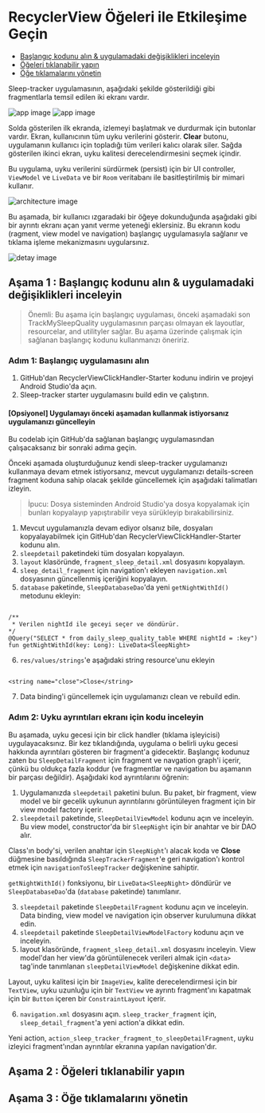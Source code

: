 # <a name="1"></a>RecyclerView Öğeleri ile Etkileşime Geçin

- [Başlangıç kodunu alın & uygulamadaki değişiklikleri inceleyin](#a)
- [Öğeleri tıklanabilir yapın](#b)
- [Öğe tıklamalarını yönetin](#c)

Sleep-tracker uygulamasının, aşağıdaki şekilde gösterildiği gibi fragmentlarla temsil edilen iki ekranı vardır.

![app image](https://developer.android.com/codelabs/kotlin-android-training-grid-layout/img/76d78f63f88c3c86.png)
![app image](https://developer.android.com/codelabs/kotlin-android-training-grid-layout/img/43590f0a4c00e138.png)

Solda gösterilen ilk ekranda, izlemeyi başlatmak ve durdurmak için butonlar vardır. Ekran, kullanıcının tüm uyku verilerini gösterir. **Clear** butonu, uygulamanın kullanıcı için topladığı tüm verileri kalıcı olarak siler. Sağda gösterilen ikinci ekran, uyku kalitesi derecelendirmesini seçmek içindir.

Bu uygulama, uyku verilerini sürdürmek (persist) için bir UI controller, `ViewModel` ve `LiveData` ve bir `Room` veritabanı ile basitleştirilmiş bir mimari kullanır.

![architecture image](https://developer.android.com/codelabs/kotlin-android-training-grid-layout/img/49f975f1e5fe689.png)

Bu aşamada, bir kullanıcı ızgaradaki bir öğeye dokunduğunda aşağıdaki gibi bir ayrıntı ekranı açan yanıt verme yeteneği eklersiniz. Bu ekranın kodu (ragment, view model ve navigation) başlangıç uygulamasıyla sağlanır ve tıklama işleme mekanizmasını uygularsınız.

![detay image](https://developer.android.com/codelabs/kotlin-android-training-interacting-with-items/img/1018f2610bca049.png)

## <a name="a"></a>Aşama 1 : Başlangıç kodunu alın & uygulamadaki değişiklikleri inceleyin

>Önemli: Bu aşama için başlangıç uygulaması, önceki aşamadaki son TrackMySleepQuality uygulamasının parçası olmayan ek layoutlar, resourcelar, and utilityler sağlar. Bu aşama üzerinde çalışmak için sağlanan başlangıç kodunu kullanmanızı öneririz.

### Adım 1: Başlangıç uygulamasını alın

1. GitHub'dan RecyclerViewClickHandler-Starter kodunu indirin ve projeyi Android Studio'da açın.
2. Sleep-tracker starter uygulamasını build edin ve çalıştırın.

#### [Opsiyonel] Uygulamayı önceki aşamadan kullanmak istiyorsanız uygulamanızı güncelleyin

Bu codelab için GitHub'da sağlanan başlangıç uygulamasından çalışacaksanız bir sonraki adıma geçin.

Önceki aşamada oluşturduğunuz kendi sleep-tracker uygulamanızı kullanmaya devam etmek istiyorsanız, mevcut uygulamanızı details-screen fragment koduna sahip olacak şekilde güncellemek için aşağıdaki talimatları izleyin.

>İpucu: Dosya sisteminden Android Studio'ya dosya kopyalamak için bunları kopyalayıp yapıştırabilir veya sürükleyip bırakabilirsiniz.

1. Mevcut uygulamanızla devam ediyor olsanız bile, dosyaları kopyalayabilmek için GitHub'dan RecyclerViewClickHandler-Starter kodunu alın.
2. `sleepdetail` paketindeki tüm dosyaları kopyalayın.
3. `layout` klasöründe, `fragment_sleep_detail.xml` dosyasını kopyalayın.
4. `sleep_detail_fragment` için navigation'ı ekleyen `navigation.xml` dosyasının güncellenmiş içeriğini kopyalayın.
5. `database` paketinde, `SleepDatabaseDao`'da yeni `getNightWithId()` metodunu ekleyin:

```

/**
 * Verilen nightId ile geceyi seçer ve döndürür.
*/
@Query("SELECT * from daily_sleep_quality_table WHERE nightId = :key")
fun getNightWithId(key: Long): LiveData<SleepNight>

```

6. `res/values/strings`'e aşağıdaki string resource'unu ekleyin

```

<string name="close">Close</string>

```

7. Data binding'i güncellemek için uygulamanızı clean ve rebuild edin.

### Adım 2: Uyku ayrıntıları ekranı için kodu inceleyin

Bu aşamada, uyku gecesi için bir click handler (tıklama işleyicisi) uygulayacaksınız. Bir kez tıklandığında, uygulama o belirli uyku gecesi hakkında ayrıntıları gösteren bir fragment'a gidecektir. Başlangıç kodunuz zaten bu `SleepDetailFragment` için fragment ve navgation graph'i içerir, çünkü bu oldukça fazla koddur (ve fragmentlar ve navigation bu aşamanın bir parçası değildir). Aşağıdaki kod ayrıntılarını öğrenin:

1. Uygulamanızda `sleepdetail` paketini bulun. Bu paket, bir fragment, view model ve bir gecelik uykunun ayrıntılarını görüntüleyen fragment için bir view model factory içerir.
2. `sleepdetail` paketinde, `SleepDetailViewModel` kodunu açın ve inceleyin. Bu view model, constructor'da bir `SleepNight` için bir anahtar ve bir DAO alır.

Class'ın body'si, verilen anahtar için `SleepNight`'ı alacak koda ve **Close** düğmesine basıldığında `SleepTrackerFragment`'e geri navigation'ı kontrol etmek için `navigationToSleepTracker` değişkenine sahiptir.

`getNightWithId()` fonksiyonu, bir `LiveData<SleepNight>` döndürür ve `SleepDatabaseDao`'da (`database` paketinde) tanımlanır.

3. `sleepdetail` paketinde `SleepDetailFragment` kodunu açın ve inceleyin. Data binding, view model ve navigation için observer kurulumuna dikkat edin.
4. `sleepdetail` paketinde `SleepDetailViewModelFactory` kodunu açın ve inceleyin.
5. layout klasöründe, `fragment_sleep_detail.xml` dosyasını inceleyin. View model'dan her view'da görüntülenecek verileri almak için `<data>` tag'inde tanımlanan `sleepDetailViewModel` değişkenine dikkat edin.

Layout, uyku kalitesi için bir `ImageView`, kalite derecelendirmesi için bir `TextView`, uyku uzunluğu için bir `TextView` ve ayrıntı fragment'ını kapatmak için bir `Button` içeren bir `ConstraintLayout` içerir.

6. `navigation.xml` dosyasını açın. `sleep_tracker_fragment` için, `sleep_detail_fragment`'a yeni action'a dikkat edin.

Yeni action, `action_sleep_tracker_fragment_to_sleepDetailFragment`, uyku izleyici fragment'ından ayrıntılar ekranına yapılan navigation'dır.

## <a name="b"></a>Aşama 2 : Öğeleri tıklanabilir yapın
## <a name="c"></a>Aşama 3 : Öğe tıklamalarını yönetin
